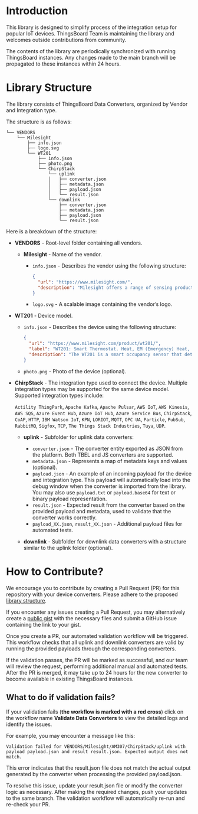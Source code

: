 # Introduction

This library is designed to simplify process of the integration setup for popular IoT devices. 
ThingsBoard Team is maintaining the library and welcomes outside contributions from community.

The contents of the library are periodically synchronized with running ThingsBoard instances. 
Any changes made to the main branch will be propagated to these instances within 24 hours.

# Library Structure

The library consists of ThingsBoard Data Converters, organized by Vendor and Integration type.

The structure is as follows:

```
└── VENDORS
    └── Milesight
        ├── info.json
        ├── logo.svg
        └── WT201
            ├── info.json
            ├── photo.png
            └── ChirpStack
                └── uplink
                │   ├── converter.json
                │   ├── metadata.json
                │   ├── payload.json
                │   └── result.json
                └── downlink
                    ├── converter.json
                    ├── metadata.json
                    ├── payload.json
                    └── result.json
```


Here is a breakdown of the structure:

- **VENDORS** - Root-level folder containing all vendors.
  
  - **Milesight** - Name of the vendor.

    - `info.json` - Describes the vendor using the following structure:

      ```json
      {
        "url": "https://www.milesight.com/",
        "description": "Milesight offers a range of sensing products to capture valuable data for diverse applications. It applies emerging technologies such as AI, 5G, and IoT to various scenarios. By responding quickly to customer challenges, Milesight collaborates with partners to deliver data-driven solutions for smart buildings, traffic management, security, cities, and more."
      }
      ```

    - `logo.svg` - A scalable image containing the vendor’s logo.

- **WT201** - Device model.

  - `info.json` - Describes the device using the following structure:

    ```json
    {
      "url": "https://www.milesight.com/product/wt201/",
      "label": "WT201: Smart Thermostat. Heat, EM (Emergency) Heat, Cool, Auto",
      "description": "The WT201 is a smart occupancy sensor that detects indoor movement and monitors various environmental factors."
    }
    ```

  - `photo.png` - Photo of the device (optional).

- **ChirpStack** - The integration type used to connect the device. Multiple integration types may be supported for the same device model. Supported integration types include:
  
  `Actility ThingPark`, `Apache Kafka`, `Apache Pulsar`, `AWS IoT`, `AWS Kinesis`, `AWS SQS`, `Azure Event Hub`, `Azure IoT Hub`, `Azure Service Bus`, `ChirpStack`, `CoAP`, `HTTP`, `IBM Watson IoT`, `KPN`, `LORIOT`, `MQTT`, `OPC UA`, `Particle`, `PubSub`, `RabbitMQ`, `Sigfox`, `TCP`, `The Things Stack Industries`, `Tuya`, `UDP`.

  - **uplink** - Subfolder for uplink data converters:

    - `converter.json` - The converter entity exported as JSON from the platform. Both TBEL and JS converters are supported.
    - `metadata.json` - Represents a map of metadata keys and values (optional).
    - `payload.json` - An example of an incoming payload for the device and integration type. This payload will automatically load into the debug window when the converter is imported from the library. You may also use `payload.txt` or `payload.base64` for text or binary payload representation.
    - `result.json` - Expected result from the converter based on the provided payload and metadata, used to validate that the converter works correctly.
    - `payload_XX.json`, `result_XX.json` - Additional payload files for automated tests.

  - **downlink** - Subfolder for downlink data converters with a structure similar to the uplink folder (optional).

# How to Contribute?

We encourage you to contribute by creating a Pull Request (PR) for this repository with your device converters. Please adhere to the proposed [library structure](#library-structure).

If you encounter any issues creating a Pull Request, you may alternatively create a [public gist](https://gist.github.com/) with the necessary files and submit a GitHub issue containing the link to your gist.

Once you create a PR, our automated validation workflow will be triggered. This workflow checks that all uplink and downlink converters are valid by running the provided payloads through the corresponding converters.

If the validation passes, the PR will be marked as successful, and our team will review the request, performing additional manual and automated tests. After the PR is merged, it may take up to 24 hours for the new converter to become available in existing ThingsBoard instances.

## What to do if validation fails?

If your validation fails (**the workflow is marked with a red cross**) click on the workflow name **Validate Data Converters** to view the detailed logs and identify the issues.

For example, you may encounter a message like this:

`Validation failed for VENDORS/Milesight/AM307/ChirpStack/uplink with payload payload.json and result result.json. Expected output does not match.`

This error indicates that the result.json file does not match the actual output generated by the converter when processing the provided payload.json.

To resolve this issue, update your result.json file or modify the converter logic as necessary. After making the required changes, push your updates to the same branch. The validation workflow will automatically re-run and re-check your PR.
